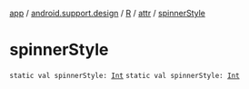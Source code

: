 [app](../../../index.md) / [android.support.design](../../index.md) / [R](../index.md) / [attr](index.md) / [spinnerStyle](.)

# spinnerStyle

`static val spinnerStyle: `[`Int`](https://kotlinlang.org/api/latest/jvm/stdlib/kotlin/-int/index.html)
`static val spinnerStyle: `[`Int`](https://kotlinlang.org/api/latest/jvm/stdlib/kotlin/-int/index.html)